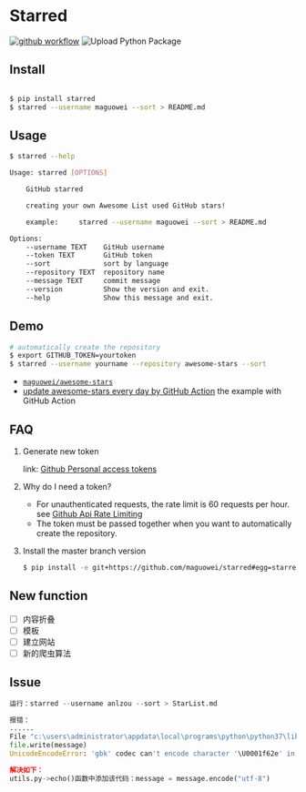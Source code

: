 <!--
 * @Date        : 2020-08-29 09:50:24
 * @LastEditors : anlzou
 * @Github      : https://github.com/anlzou
 * @LastEditTime: 2020-08-30 03:00:44
 * @FilePath    : \starred\README.md
 * @Describe    : 
-->
# Starred

[![github workflow](https://github.com/maguowei/starred/workflows/ci/badge.svg)](https://github.com/maguowei/starred/actions)
![Upload Python Package](https://github.com/maguowei/starred/workflows/Upload%20Python%20Package/badge.svg)

## Install

```bash

$ pip install starred
$ starred --username maguowei --sort > README.md
```

## Usage

```bash
$ starred --help

Usage: starred [OPTIONS]

    GitHub starred

    creating your own Awesome List used GitHub stars!

    example:     starred --username maguowei --sort > README.md

Options:
    --username TEXT    GitHub username
    --token TEXT       GitHub token
    --sort             sort by language
    --repository TEXT  repository name
    --message TEXT     commit message
    --version          Show the version and exit.
    --help             Show this message and exit.
```

## Demo

```bash
# automatically create the repository
$ export GITHUB_TOKEN=yourtoken
$ starred --username yourname --repository awesome-stars --sort
```

- [`maguowei/awesome-stars`](https://github.com/maguowei/awesome-stars)
- [update awesome-stars every day by GitHub Action](https://github.com/maguowei/awesome-stars/blob/master/.github/workflows/schedules.yml) the example with GitHub Action

## FAQ

1. Generate new token

   link: [Github Personal access tokens](https://github.com/settings/tokens)

2. Why do I need a token?

   -  For unauthenticated requests, the rate limit is 60 requests per
      hour.
      see [Github Api Rate
      Limiting](https://developer.github.com/v3/#rate-limiting)
   -  The token must be passed together when you want to automatically
      create the repository.

3. Install the master branch version

    ```bash
    $ pip install -e git+https://github.com/maguowei/starred#egg=starred
    ```

## New function
- [ ] 内容折叠
- [ ] 模板
- [ ] 建立网站
- [ ] 新的爬虫算法

## Issue
```py
运行：starred --username anlzou --sort > StarList.md

报错：
......
File "c:\users\administrator\appdata\local\programs\python\python37\lib\site-packages\click\utils.py", line 260, in echo
file.write(message)
UnicodeEncodeError: 'gbk' codec can't encode character '\U0001f62e' in position 60: illegal multibyte sequence

解决如下：
utils.py->echo()函数中添加该代码：message = message.encode("utf-8")
```